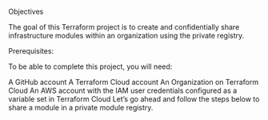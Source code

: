 Objectives
 

The goal of this Terraform project is to create and confidentially share infrastructure modules within an organization using the private registry.

 
Prerequisites:
 

To be able to complete this project, you will need:

A GitHub account
A Terraform Cloud account
An Organization on Terraform Cloud
An AWS account with the IAM user credentials configured as a variable set in Terraform Cloud
Let’s go ahead and follow the steps below to share a module in a private module registry.
